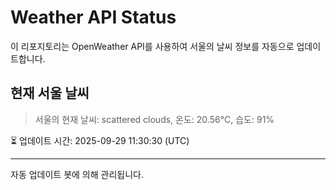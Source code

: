 
# Weather API Status

이 리포지토리는 OpenWeather API를 사용하여 서울의 날씨 정보를 자동으로 업데이트합니다.

## 현재 서울 날씨
> 서울의 현재 날씨: scattered clouds, 온도: 20.56°C, 습도: 91%

⏳ 업데이트 시간: 2025-09-29 11:30:30 (UTC)

---
자동 업데이트 봇에 의해 관리됩니다.

